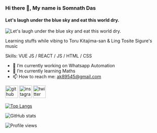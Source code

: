 ### Hi there 👋, My name is Somnath Das
#### Let's laugh under the blue sky and eat this world dry.
![Let's laugh under the blue sky and eat this world dry.](https://arturssmirnovs.github.io/github-profile-readme-generator/images/banner.png)

Learning stuffs while vibing to Toru Kitajima-san & Ling Tosite Sigure's music

Skills: VUE JS / REACT / JS / HTML / CSS

- 🔭 I’m currently working on Whatsapp Automation 
- 🌱 I’m currently learning Maths 
- 📫 How to reach me: ak89545@gmail.com 


[<img src='https://cdn.jsdelivr.net/npm/simple-icons@3.0.1/icons/github.svg' alt='github' height='40'>](https://github.com/SomnathDas)  [<img src='https://cdn.jsdelivr.net/npm/simple-icons@3.0.1/icons/instagram.svg' alt='instagram' height='40'>](https://www.instagram.com/@samurai3247/)  [<img src='https://cdn.jsdelivr.net/npm/simple-icons@3.0.1/icons/twitter.svg' alt='twitter' height='40'>](https://twitter.com/aksd3247)  

[![Top Langs](https://github-readme-stats.vercel.app/api/top-langs/?username=SomnathDas)](https://github.com/anuraghazra/github-readme-stats)

![GitHub stats](https://github-readme-stats.vercel.app/api?username=SomnathDas&show_icons=true)  

![Profile views](https://gpvc.arturio.dev/SomnathDas)  
